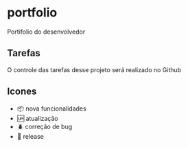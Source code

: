 # portfolio

Portifolio do desenvolvedor

## Tarefas

O controle das tarefas desse projeto será realizado no Github

## Icones

- :package: nova funcionalidades
- :up: atualização
- :beetle: correção de bug
- :checkered_flag: release